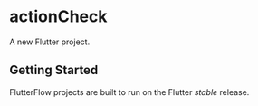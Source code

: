 # actionCheck

A new Flutter project.

## Getting Started

FlutterFlow projects are built to run on the Flutter _stable_ release.
